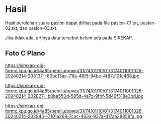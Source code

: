 # Hasil

Hasil perolehan suara paslon dapat dilihat pada file paslon-01.txt, paslon-02.txt, dan paslon-03.txt.

Jika tidak ada, artinya data tersebut belum ada pada SIREKAP.

## Foto C Plano

https://sirekap-obj-formc.kpu.go.id/4a85/pemilu/ppwp/31/74/01/10/01/3174011001026-20240214-203137--80bc13ac-71fa-46f5-94be-4f87e101c468.jpg

https://sirekap-obj-formc.kpu.go.id/4a85/pemilu/ppwp/31/74/01/10/01/3174011001026-20240214-202827--b0ba550d-585d-4a7c-9fbf-5d49f318e3bd.jpg

https://sirekap-obj-formc.kpu.go.id/4a85/pemilu/ppwp/31/74/01/10/01/3174011001026-20240214-202945--7101a268-7cac-463a-937a-d17aa28859fa.jpg
